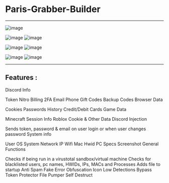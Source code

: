 # Paris-Grabber-Builder
---------------------------------------------------------------
![image](https://user-images.githubusercontent.com/124187460/216124344-8c7b675c-a940-4fdc-997f-4d4b263bfe06.png)

![image](https://user-images.githubusercontent.com/124187460/216124034-fa5f45ec-b0eb-4c7a-9399-5283dec8c54b.png)
 ![image](https://user-images.githubusercontent.com/124187460/216124070-4d2d8ad1-daea-4751-9795-71382ecc2d6b.png)

![image](https://user-images.githubusercontent.com/124187460/216124108-b26fb591-0cc2-416d-b71d-9bdd720c4c7f.png)
 ![image](https://user-images.githubusercontent.com/124187460/216124135-e1361248-28d4-439b-b467-d1af46dda609.png)

![image](https://user-images.githubusercontent.com/124187460/216124160-9cdaea49-0674-4389-b620-b78c117c919c.png)
 ![image](https://user-images.githubusercontent.com/124187460/216124195-24e9a3a1-8232-4024-b480-429703bc68af.png)

---------------------------------------------------------------------------------------------------------------

Features : 
------------------------------------------------

Discord Info


Token
Nitro
Billing
2FA
Email
Phone
Gift Codes
Backup Codes
Browser Data

Cookies
Passwords
History
Credit/Debit Cards
Game Data

Minecraft Session Info
Roblox Cookie & Other Data
Discord Injection

Sends token, password & email on user login or when user changes password
System info

User
OS
System
Network IP
Wifi
Mac
Hwid
PC Specs
Screenshot
General Functions

Checks if being run in a virustotal sandbox/virtual machine
Checks for blacklisted users, pc names, HWIDs, IPs, MACs and Processes
Adds file to startup
Anti Spam
Fake Error
Obfuscation
Icon
Low Detections
Bypass Token Protector
File Pumper
Self Destruct





